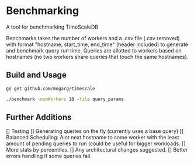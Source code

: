 # Benchmarking

A tool for benchmarking TimeScaleDB

Benchmarks takes the number of workers and a .csv file (.csv removed) with format "hostname, start_time, end_time" (header included) to generate and benchmark query run time. Queries are allotted to workers based on hostnames (no two workers share queries that touch the same hostnames).

## Build and Usage

```bash
go get github.com/mogarg/timescale

./benchmark -numWorkers 10 -file query_params
```

## Further Additions

[] Testing
[] Generating queries on the fly (currently uses a base query)
[] Balanced Scheduling: Alot next hostname to some worker with the least amount of pending queries to run (could be useful for bigger workloads.
[] More stats by percentiles.
[] Any architectural changes suggested.
[] Better errors handling if some queries fail.
